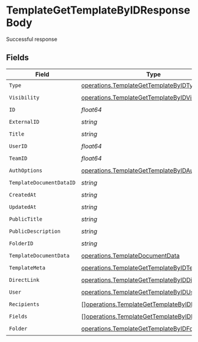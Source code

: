 # TemplateGetTemplateByIDResponseBody

Successful response


## Fields

| Field                                                                                                            | Type                                                                                                             | Required                                                                                                         | Description                                                                                                      |
| ---------------------------------------------------------------------------------------------------------------- | ---------------------------------------------------------------------------------------------------------------- | ---------------------------------------------------------------------------------------------------------------- | ---------------------------------------------------------------------------------------------------------------- |
| `Type`                                                                                                           | [operations.TemplateGetTemplateByIDType](../../models/operations/templategettemplatebyidtype.md)                 | :heavy_check_mark:                                                                                               | N/A                                                                                                              |
| `Visibility`                                                                                                     | [operations.TemplateGetTemplateByIDVisibility](../../models/operations/templategettemplatebyidvisibility.md)     | :heavy_check_mark:                                                                                               | N/A                                                                                                              |
| `ID`                                                                                                             | *float64*                                                                                                        | :heavy_check_mark:                                                                                               | N/A                                                                                                              |
| `ExternalID`                                                                                                     | *string*                                                                                                         | :heavy_check_mark:                                                                                               | N/A                                                                                                              |
| `Title`                                                                                                          | *string*                                                                                                         | :heavy_check_mark:                                                                                               | N/A                                                                                                              |
| `UserID`                                                                                                         | *float64*                                                                                                        | :heavy_check_mark:                                                                                               | N/A                                                                                                              |
| `TeamID`                                                                                                         | *float64*                                                                                                        | :heavy_check_mark:                                                                                               | N/A                                                                                                              |
| `AuthOptions`                                                                                                    | [operations.TemplateGetTemplateByIDAuthOptions](../../models/operations/templategettemplatebyidauthoptions.md)   | :heavy_check_mark:                                                                                               | N/A                                                                                                              |
| `TemplateDocumentDataID`                                                                                         | *string*                                                                                                         | :heavy_check_mark:                                                                                               | N/A                                                                                                              |
| `CreatedAt`                                                                                                      | *string*                                                                                                         | :heavy_check_mark:                                                                                               | N/A                                                                                                              |
| `UpdatedAt`                                                                                                      | *string*                                                                                                         | :heavy_check_mark:                                                                                               | N/A                                                                                                              |
| `PublicTitle`                                                                                                    | *string*                                                                                                         | :heavy_check_mark:                                                                                               | N/A                                                                                                              |
| `PublicDescription`                                                                                              | *string*                                                                                                         | :heavy_check_mark:                                                                                               | N/A                                                                                                              |
| `FolderID`                                                                                                       | *string*                                                                                                         | :heavy_check_mark:                                                                                               | N/A                                                                                                              |
| `TemplateDocumentData`                                                                                           | [operations.TemplateDocumentData](../../models/operations/templatedocumentdata.md)                               | :heavy_check_mark:                                                                                               | N/A                                                                                                              |
| `TemplateMeta`                                                                                                   | [operations.TemplateGetTemplateByIDTemplateMeta](../../models/operations/templategettemplatebyidtemplatemeta.md) | :heavy_check_mark:                                                                                               | N/A                                                                                                              |
| `DirectLink`                                                                                                     | [operations.TemplateGetTemplateByIDDirectLink](../../models/operations/templategettemplatebyiddirectlink.md)     | :heavy_check_mark:                                                                                               | N/A                                                                                                              |
| `User`                                                                                                           | [operations.TemplateGetTemplateByIDUser](../../models/operations/templategettemplatebyiduser.md)                 | :heavy_check_mark:                                                                                               | N/A                                                                                                              |
| `Recipients`                                                                                                     | [][operations.TemplateGetTemplateByIDRecipient](../../models/operations/templategettemplatebyidrecipient.md)     | :heavy_check_mark:                                                                                               | N/A                                                                                                              |
| `Fields`                                                                                                         | [][operations.TemplateGetTemplateByIDField](../../models/operations/templategettemplatebyidfield.md)             | :heavy_check_mark:                                                                                               | N/A                                                                                                              |
| `Folder`                                                                                                         | [operations.TemplateGetTemplateByIDFolder](../../models/operations/templategettemplatebyidfolder.md)             | :heavy_check_mark:                                                                                               | N/A                                                                                                              |